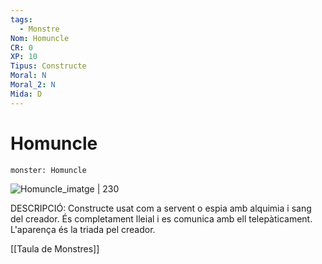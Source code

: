 ```yaml
---
tags:
  - Monstre
Nom: Homuncle
CR: 0
XP: 10
Tipus: Constructe
Moral: N
Moral_2: N
Mida: D
---
```

# Homuncle

```statblock
monster: Homuncle
```

![Homuncle_imatge | 230](https://www.dndbeyond.com/avatars/thumbnails/30830/721/1000/1000/638063795653833960.png)

DESCRIPCIÓ: 
Constructe usat com a servent o espia amb alquimia i sang del creador. És completament lleial i es comunica amb ell telepàticament. L'aparença és la triada pel creador.

[[Taula de Monstres]]